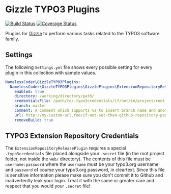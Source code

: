 Gizzle TYPO3 Plugins
====================

[![Build Status](https://travis-ci.org/NamelessCoder/gizzle-typo3-plugins.svg?branch=master)](https://travis-ci.org/NamelessCoder/gizzle-typo3-plugins) [![Coverage Status](https://img.shields.io/coveralls/NamelessCoder/gizzle-typo3-plugins.svg)](https://coveralls.io/r/NamelessCoder/gizzle-typo3-plugins)

Plugins for [Gizzle](https://github.com/NamelessCoder/gizzle) to perform various tasks related to the TYPO3 software family.

Settings
--------

The following `Settings.yml` file shows every possible setting for every plugin in this collection with sample values.

```yaml
NamelessCoder\GizzleTYPO3Plugins:
  NamelessCoder\GizzleTYPO3Plugins\GizzlePlugins\ExtensionRepositoryReleasePlugin:
    enabled: true
    directory: /working/directory/path/
    credentialsFile: /path/to/.typo3credentials/if/not/in/project/root
    branch: master
    comment: A comment which supports %s to insert branch name and another %s to insert a changelog URL.
    url: http://my-custom-url.foo/if-not-set-then-github-repository-page.html
    removeBuild: true

```

TYPO3 Extension Repository Credentials
--------------------------------------

The `ExtensionRepositoryReleasePlugin` requires a special `.typo3credentials` file placed alongside your `.secret` file (in the
 root project folder, not inside the `web/` directory). The contents of this file must be `username:password` where the
 `username` must be your typo3.org username and `password` of course your typo3.org password, in cleartext. Since this file is
 sensitive information please make sure you don't commit it to Github and inadvertently leak your login. Treat it with the same
  or greater care and respect that you would your `.secret` file!
